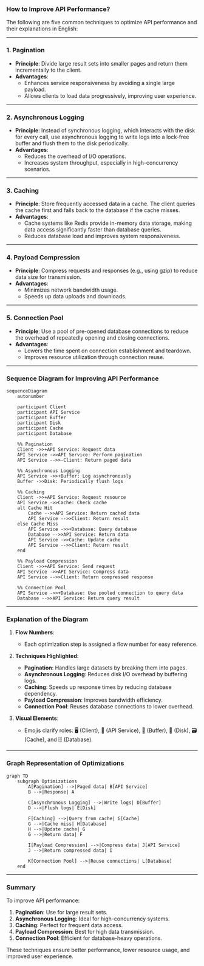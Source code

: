 ### How to Improve API Performance?

The following are five common techniques to optimize API performance and their explanations in English:

---

### **1. Pagination**
- **Principle**: Divide large result sets into smaller pages and return them incrementally to the client.
- **Advantages**:
  - Enhances service responsiveness by avoiding a single large payload.
  - Allows clients to load data progressively, improving user experience.

---

### **2. Asynchronous Logging**
- **Principle**: Instead of synchronous logging, which interacts with the disk for every call, use asynchronous logging to write logs into a lock-free buffer and flush them to the disk periodically.
- **Advantages**:
  - Reduces the overhead of I/O operations.
  - Increases system throughput, especially in high-concurrency scenarios.

---

### **3. Caching**
- **Principle**: Store frequently accessed data in a cache. The client queries the cache first and falls back to the database if the cache misses.
- **Advantages**:
  - Cache systems like Redis provide in-memory data storage, making data access significantly faster than database queries.
  - Reduces database load and improves system responsiveness.

---

### **4. Payload Compression**
- **Principle**: Compress requests and responses (e.g., using gzip) to reduce data size for transmission.
- **Advantages**:
  - Minimizes network bandwidth usage.
  - Speeds up data uploads and downloads.

---

### **5. Connection Pool**
- **Principle**: Use a pool of pre-opened database connections to reduce the overhead of repeatedly opening and closing connections.
- **Advantages**:
  - Lowers the time spent on connection establishment and teardown.
  - Improves resource utilization through connection reuse.

---

### Sequence Diagram for Improving API Performance

```mermaid
sequenceDiagram
    autonumber

    participant Client
    participant API Service
    participant Buffer
    participant Disk
    participant Cache
    participant Database

    %% Pagination
    Client ->>+API Service: Request data
    API Service ->>API Service: Perform pagination
    API Service -->>-Client: Return paged data

    %% Asynchronous Logging
    API Service ->>+Buffer: Log asynchronously
    Buffer ->>Disk: Periodically flush logs

    %% Caching
    Client ->>+API Service: Request resource
    API Service ->>Cache: Check cache
    alt Cache Hit
        Cache -->>API Service: Return cached data
        API Service -->>Client: Return result
    else Cache Miss
        API Service ->>+Database: Query database
        Database -->>API Service: Return data
        API Service ->>Cache: Update cache
        API Service -->>Client: Return result
    end

    %% Payload Compression
    Client ->>+API Service: Send request
    API Service ->>API Service: Compress data
    API Service -->>Client: Return compressed response

    %% Connection Pool
    API Service ->>+Database: Use pooled connection to query data
    Database -->>API Service: Return query result
```

---

### Explanation of the Diagram

1. **Flow Numbers**:
   - Each optimization step is assigned a flow number for easy reference.

2. **Techniques Highlighted**:
   - **Pagination**: Handles large datasets by breaking them into pages.
   - **Asynchronous Logging**: Reduces disk I/O overhead by buffering logs.
   - **Caching**: Speeds up response times by reducing database dependency.
   - **Payload Compression**: Improves bandwidth efficiency.
   - **Connection Pool**: Reuses database connections to lower overhead.

3. **Visual Elements**:
   - Emojis clarify roles: 🖥️ (Client), 🔧 (API Service), 💾 (Buffer), 📀 (Disk), 🗃️ (Cache), and 🗄️ (Database).

---

### Graph Representation of Optimizations

```mermaid
graph TD
    subgraph Optimizations
        A[Pagination] -->|Paged data| B[API Service]
        B -->|Response| A

        C[Asynchronous Logging] -->|Write logs| D[Buffer]
        D -->|Flush logs| E[Disk]

        F[Caching] -->|Query from cache| G[Cache]
        G -->|Cache miss| H[Database]
        H -->|Update cache| G
        G -->|Return data| F

        I[Payload Compression] -->|Compress data| J[API Service]
        J -->|Return compressed data| I

        K[Connection Pool] -->|Reuse connections| L[Database]
    end
```

---

### Summary

To improve API performance:
1. **Pagination**: Use for large result sets.
2. **Asynchronous Logging**: Ideal for high-concurrency systems.
3. **Caching**: Perfect for frequent data access.
4. **Payload Compression**: Best for high data transmission.
5. **Connection Pool**: Efficient for database-heavy operations.

These techniques ensure better performance, lower resource usage, and improved user experience.
